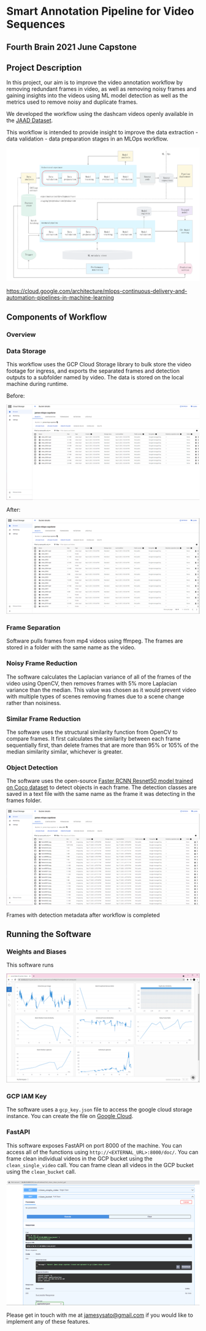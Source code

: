 # Smart Annotation Pipeline for Video Sequences

## Fourth Brain 2021 June Capstone

## Project Description

In this project, our aim is to improve the video annotation workflow by removing redundant frames in video, as well as removing noisy frames and gaining insights into the videos using ML model detection as well as the metrics used to remove noisy and duplicate frames.

We developed the workflow using the dashcam videos openly available in the [JAAD Dataset](https://github.com/ykotseruba/JAAD).

This workflow is intended to provide insight to improve the data extraction - data validation - data preparation stages in an MLOps workflow.

<img src="media\mlops-continuous-delivery-and-automation-pipelines-in-machine-learning-3-ml-automation-ct.png" alt="media\mlops-continuous-delivery-and-automation-pipelines-in-machine-learning-3-ml-automation-ct.png">

https://cloud.google.com/architecture/mlops-continuous-delivery-and-automation-pipelines-in-machine-learning



## Components of Workflow

### Overview



### Data Storage

This workflow uses the GCP Cloud Storage library to bulk store the video footage for ingress, and exports the separated frames and detection outputs to a subfolder named by video. The data is stored on the local machine during runtime.



Before:

<img src="media\GCP_before.png" alt="media\GCP_before.png">



After:

<img src="media\GCP_after.png" alt="media\GCP_after.png">

### Frame Separation

Software pulls frames from mp4 videos using ffmpeg. The frames are stored in a folder with the same name as the video.

### Noisy Frame Reduction

The software calculates the Laplacian variance of all of the frames of the video using OpenCV, then removes frames with 5% more Laplacian variance than the median. This value was chosen as it would prevent video with multiple types of scenes removing frames due to a scene change rather than noisiness.

### Similar Frame Reduction

The software uses the structural similarity function from OpenCV to compare frames. It first calculates the similarity between each frame sequentially first, than delete frames that are more than 95% or 105% of the median similarity similar, whichever is greater.

### Object Detection

The software uses the open-source [Faster RCNN Resnet50 model trained on Coco dataset](http://download.tensorflow.org/models/object_detection/faster_rcnn_resnet50_coco_2018_01_28.tar.gz) to detect objects in each frame. The detection classes are saved in a text file with the same name as the frame it was detecting in the frames folder.

<img src="media\GCP_frames.png" alt="media\GCP_frames.png">

Frames with detection metadata after workflow is completed

## Running the Software

### Weights and Biases

This software runs 

<img src="media\weights_and_biases3.png" alt="media\weights_and_biases3.png">

### GCP IAM Key

The software uses a `gcp_key.json` file to access the google cloud storage instance. You can create the file on [Google Cloud](https://cloud.google.com/iam/docs/creating-managing-service-account-keys).

### FastAPI

This software exposes FastAPI on port 8000 of the machine. You can access all of the functions using `http://<EXTERNAL_URL>:8000/doc/`. You can frame clean individual videos in the GCP bucket using the `clean_single_video` call. You can frame clean all videos in the GCP bucket using the `clean_bucket` call.

<img src="media\fastapi.png" alt="media\fastapi.png">



Please get in touch with me at jamesysato@gmail.com if you would like to implement any of these features.
